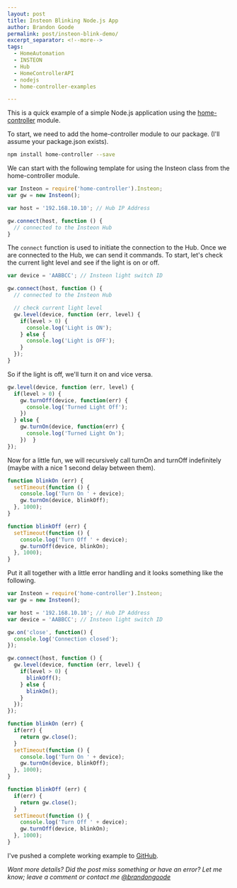```yaml
---
layout: post
title: Insteon Blinking Node.js App
author: Brandon Goode
permalink: post/insteon-blink-demo/
excerpt_separator: <!--more-->
tags:
  - HomeAutomation
  - INSTEON
  - Hub
  - HomeControllerAPI
  - nodejs
  - home-controller-examples

---
```


This is a quick example of a simple Node.js application using the [home-controller](https://github.com/automategreen/home-controller) module.

To start, we need to add the home-controller module to our package. (I'll assume your package.json exists).

```sh
npm install home-controller --save
```

We can start with the following template for using the Insteon class from the home-controller module.

```js
var Insteon = require('home-controller').Insteon;
var gw = new Insteon();

var host = '192.168.10.10'; // Hub IP Address

gw.connect(host, function () {
  // connected to the Insteon Hub
}
```

<!--more-->

The  `connect` function is used to initiate the connection to the Hub.  Once we are connected to the Hub, we can send it commands. To start, let's check the current light level and see if the light is on or off.

```js
var device = 'AABBCC'; // Insteon light switch ID

gw.connect(host, function () {
  // connected to the Insteon Hub

  // check current light level
  gw.level(device, function (err, level) {
    if(level > 0) {
      console.log('Light is ON');
    } else {
      console.log('Light is OFF');
    }
  });
}
```

So if the light is off, we'll turn it on and vice versa.

```js
gw.level(device, function (err, level) {
  if(level > 0) {
    gw.turnOff(device, function(err) {
      console.log('Turned Light Off');
    })
  } else {
    gw.turnOn(device, function(err) {
      console.log('Turned Light On');
    })  }
});
```

Now for a little fun,  we will recursively call turnOn and turnOff indefinitely (maybe with a nice 1 second delay between them).

```js
function blinkOn (err) {
  setTimeout(function () {
    console.log('Turn On ' + device);
    gw.turnOn(device, blinkOff);
  }, 1000);
}

function blinkOff (err) {
  setTimeout(function () {
    console.log('Turn Off ' + device);
    gw.turnOff(device, blinkOn);
  }, 1000);
}
```

Put it all together with a little error handling and it looks something like the following.

```js
var Insteon = require('home-controller').Insteon;
var gw = new Insteon();

var host = '192.168.10.10'; // Hub IP Address
var device = 'AABBCC'; // Insteon light switch ID

gw.on('close', function() {
  console.log('Connection closed');
});

gw.connect(host, function () {
  gw.level(device, function (err, level) {
    if(level > 0) {
      blinkOff();
    } else {
      blinkOn();
    }
  });
});

function blinkOn (err) {
  if(err) {
    return gw.close();
  }
  setTimeout(function () {
    console.log('Turn On ' + device);
    gw.turnOn(device, blinkOff);
  }, 1000);
}

function blinkOff (err) {
  if(err) {
    return gw.close();
  }
  setTimeout(function () {
    console.log('Turn Off ' + device);
    gw.turnOff(device, blinkOn);
  }, 1000);
}
```

I've pushed a complete working example to [GitHub](https://github.com/automategreen/blog-examples/tree/master/insteon-blink-demo).

*Want more details?  Did the post miss something or have an error?  Let me know; leave a comment or contact me [@brandongoode](https://twitter.com/brandongoode)*
